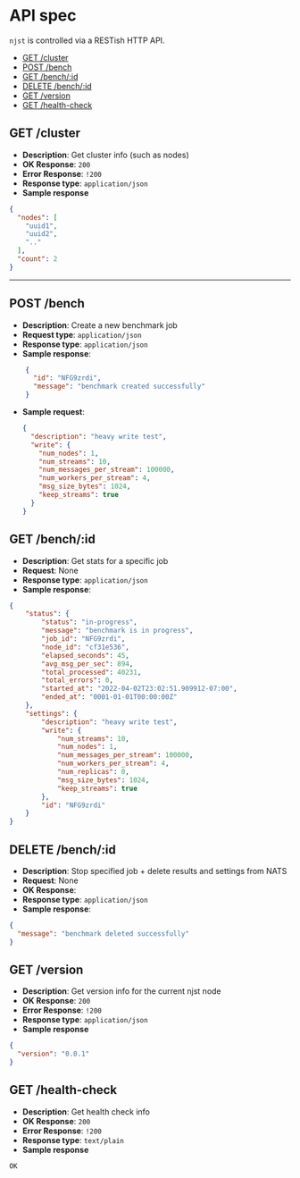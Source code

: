 # API spec

`njst` is controlled via a RESTish HTTP API.

* [GET /cluster](#get--cluster)
* [POST /bench](#post--bench)
* [GET /bench/:id](#get--bench--id)
* [DELETE /bench/:id](#delete--bench--id)
* [GET /version](#get--version)
* [GET /health-check](#get--health-check)

## GET /cluster

* **Description**: Get cluster info (such as nodes)
* **OK Response**: `200`
* **Error Response**: `!200`
* **Response type**: `application/json`
* **Sample response**

```json
{
  "nodes": [
    "uuid1",
    "uuid2",
    ".."
  ],
  "count": 2
}
```

---

## POST /bench
* **Description**: Create a new benchmark job
* **Request type**: `application/json`
* **Response type**: `application/json`
* **Sample response**:
```json
    {
      "id": "NFG9zrdi",
      "message": "benchmark created successfully"
    }
```
* **Sample request**:
    ```json
    {
      "description": "heavy write test",
      "write": {
        "num_nodes": 1,
        "num_streams": 10,
        "num_messages_per_stream": 100000,
        "num_workers_per_stream": 4,
        "msg_size_bytes": 1024,
        "keep_streams": true
      }
    }
    ```

## GET /bench/:id
* **Description**: Get stats for a specific job
* **Request**: None
* **Response type**: `application/json`
* **Sample response**:
```json
{
	"status": {
		"status": "in-progress",
		"message": "benchmark is in progress",
		"job_id": "NFG9zrdi",
		"node_id": "cf31e536",
		"elapsed_seconds": 45,
		"avg_msg_per_sec": 894,
		"total_processed": 40231,
		"total_errors": 0,
		"started_at": "2022-04-02T23:02:51.909912-07:00",
		"ended_at": "0001-01-01T00:00:00Z"
	},
	"settings": {
		"description": "heavy write test",
		"write": {
			"num_streams": 10,
			"num_nodes": 1,
			"num_messages_per_stream": 100000,
			"num_workers_per_stream": 4,
			"num_replicas": 0,
			"msg_size_bytes": 1024,
			"keep_streams": true
		},
		"id": "NFG9zrdi"
	}
}
```

## DELETE /bench/:id
* **Description**: Stop specified job + delete results and settings from NATS
* **Request**: None
* **OK Response**:
* **Response type**: `application/json`
* **Sample response**:
```json
{
  "message": "benchmark deleted successfully"
}
```


## GET /version

* **Description**: Get version info for the current njst node
* **OK Response**: `200`
* **Error Response**: `!200`
* **Response type**: `application/json`
* **Sample response**

```json
{
  "version": "0.0.1"
}
```

## GET /health-check

* **Description**: Get health check info
* **OK Response**: `200`
* **Error Response**: `!200`
* **Response type**: `text/plain`
* **Sample response**

```text
OK
```
